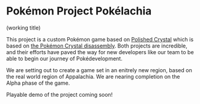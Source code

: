 # Pokémon Project Pokélachia
(working title)

This project is a custom Pokémon game based on [Polished Crystal](https://github.com/Rangi42/polishedcrystal/) which is based on [the Pokémon Crystal disassembly](https://github.com/pret/pokecrystal). Both projects are incredible, and their efforts have paved the way for new developers like our team to be able to begin our journey of Pokédevelopment. 

We are setting out to create a game set in an enitrely new region, based on the real world region of Appalachia. We are nearing completion on the Alpha phase of the game. 

Playable demo of the project coming soon!
